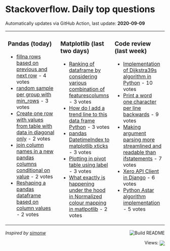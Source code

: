 # Stackoverflow. Daily top questions 

Automatically updates via GitHub Action, last update: **<!-- date starts -->2020-09-09<!-- date ends -->**


<table><tr><td valign="top" width="33%">

### Pandas (today)
<!-- pandas starts -->
* [fillna rows based on previous and next row](https://stackoverflow.com/questions/63809912/fillna-rows-based-on-previous-and-next-row) - 4 votes
* [random sample per group with min_rows](https://stackoverflow.com/questions/63811376/random-sample-per-group-with-min-rows) - 3 votes
* [Create one row with values from table with data in diagonal only](https://stackoverflow.com/questions/63805747/create-one-row-with-values-from-table-with-data-in-diagonal-only) - 2 votes
* [join column names in a new pandas columns conditional on value](https://stackoverflow.com/questions/63807723/join-column-names-in-a-new-pandas-columns-conditional-on-value) - 2 votes
* [Reshaping a pandas dataframe based on column values](https://stackoverflow.com/questions/63812587/reshaping-a-pandas-dataframe-based-on-column-values) - 2 votes
<!-- pandas ends -->
</td><td valign="top" width="34%">


### Matplotlib (last two days)
<!-- matplotlib starts -->
* [Ranking of dataframe by considering various combination of featurescolumns](https://stackoverflow.com/questions/63798224/ranking-of-dataframe-by-considering-various-combination-of-featurescolumns) - 3 votes
* [How do I add a trend line to this data frame Python](https://stackoverflow.com/questions/63789987/how-do-i-add-a-trend-line-to-this-data-frame-python) - 3 votes
* [pandas DatetimeIndex to matplotlib xticks](https://stackoverflow.com/questions/63799693/pandas-datetimeindex-to-matplotlib-x-ticks) - 3 votes
* [Plotting in pivot table using label](https://stackoverflow.com/questions/63775844/plotting-in-pivot-table-using-label) - 3 votes
* [What exactly is happening under the hood in Normalized colour mapping in matlpotlib](https://stackoverflow.com/questions/63805594/what-exactly-is-happening-under-the-hood-in-normalized-colour-mapping-in-matlpot) - 2 votes
<!-- matplotlib ends -->
</td><td valign="top" width="34%">


### Сode review (last week)
<!-- python starts -->
* [Implementation of Dijkstra39s algorithm in Python](https://codereview.stackexchange.com/questions/249011/implementation-of-dijkstras-algorithm-in-python) - 10 votes
* [Print a word one character per line backwards](https://codereview.stackexchange.com/questions/249015/print-a-word-one-character-per-line-backwards) - 9 votes
* [Making argument parsing more streamlined and readable than ifstatements](https://codereview.stackexchange.com/questions/248871/making-argument-parsing-more-streamlined-and-readable-than-if-statements) - 7 votes
* [Xero API Client in Django](https://codereview.stackexchange.com/questions/248920/xero-api-client-in-django) - 6 votes
* [Python Astar algorithm implementation](https://codereview.stackexchange.com/questions/248810/python-astar-algorithm-implementation) - 5 votes
<!-- python ends -->
</td></tr></table>

<a href="https://github.com/hp0404/hp0404/actions"><img src="https://github.com/hp0404/hp0404/workflows/Build%20README/badge.svg" align="right" alt="Build README"></a> <p>*Inspired by  [simonw](https://github.com/simonw/simonw)*</p>

<div align="right">
<p></p> Views:
<img src="https://profile-counter.glitch.me/hp0404/count.svg" align="center">
</div>